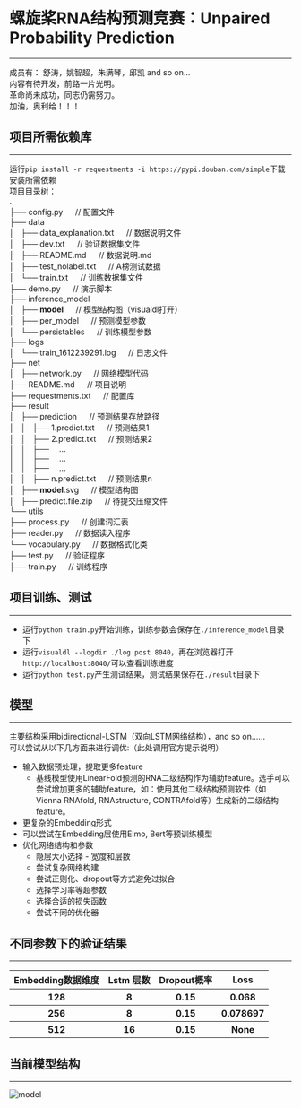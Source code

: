 # 螺旋桨RNA结构预测竞赛：Unpaired Probability Prediction  
***
成员有： 舒涛，姚智超，朱满琴，邱凯 and so on...  
内容有待开发，前路一片光明。  
革命尚未成功，同志仍需努力。  
加油，奥利给！！！

## 项目所需依赖库
***
运行`pip install -r requestments -i https://pypi.douban.com/simple`下载安装所需依赖  
项目目录树：  
.  
├── config.py           &#8195;    // 配置文件  
├── data  
│   ├── data_explanation.txt   &#8195;             // 数据说明文件  
│   ├── dev.txt                &#8195;             // 验证数据集文件  
│   ├── README.md              &#8195;             // 数据说明.md  
│   ├── test_nolabel.txt       &#8195;             // A榜测试数据  
│   └── train.txt              &#8195;             // 训练数据集文件  
├── demo.py            &#8195;      // 演示脚本  
├── inference_model  
│   ├── __model__      &#8195;      // 模型结构图（visualdl打开）  
│   ├── per_model      &#8195;     // 预测模型参数  
│   └── persistables   &#8195;     // 训练模型参数  
├── logs  
│   └── train_1612239291.log       &#8195;         // 日志文件  
├── net  
│   ├── network.py          &#8195;     // 网络模型代码  
├── README.md               &#8195;     // 项目说明  
├── requestments.txt        &#8195;     // 配置库  
├── result  
│   ├── prediction          &#8195;     // 预测结果存放路径  
│   │   ├── 1.predict.txt   &#8195;     // 预测结果1  
│   │   ├── 2.predict.txt   &#8195;     // 预测结果2  
│   │   ├──&#8195;  ...  
│   │   ├──&#8195;  ...  
│   │   ├──&#8195;  ...  
│   │   ├── n.predict.txt   &#8195;     // 预测结果n  
│   ├── __model__.svg       &#8195;     // 模型结构图  
│   ├── predict.file.zip    &#8195;     // 待提交压缩文件  
└── utils  
    ├── process.py          &#8195;     // 创建词汇表  
    ├── reader.py           &#8195;     // 数据读入程序  
    └── vocabulary.py       &#8195;     // 数据格式化类  
├── test.py                 &#8195;     // 验证程序  
├── train.py                &#8195;     // 训练程序  


## 项目训练、测试  
***
* 运行`python train.py`开始训练，训练参数会保存在`./inference_model`目录下  
* 运行`visualdl --logdir ./log post 8040`，再在浏览器打开`http://localhost:8040/`可以查看训练进度  
* 运行`python test.py`产生测试结果，测试结果保存在`./result`目录下  

## 模型
***
主要结构采用bidirectional-LSTM（双向LSTM网络结构），and so on......  
可以尝试从以下几方面来进行调优:（此处调用官方提示说明）  
* 输入数据预处理，提取更多feature
    * 基线模型使用LinearFold预测的RNA二级结构作为辅助feature。选手可以尝试增加更多的辅助feature，如：使用其他二级结构预测软件（如Vienna RNAfold, RNAstructure, CONTRAfold等）生成新的二级结构feature。
* 更复杂的Embedding形式
* 可以尝试在Embedding层使用Elmo, Bert等预训练模型
* 优化网络结构和参数
    * 隐层大小选择 - 宽度和层数
    * 尝试复杂网络构建
    * 尝试正则化、dropout等方式避免过拟合
    * 选择学习率等超参数
    * 选择合适的损失函数
    * ~~尝试不同的优化器~~

## 不同参数下的验证结果
***
<table>
    <thead>
        <tr>
            <th>Embedding数据维度</th>
            <th>Lstm 层数</th>
            <th>Dropout概率</th>
            <th>Loss</th>
        </tr>
    </thead>
    <tbody>
        <tr>
            <th>128</th>
            <th>8</th>
            <th>0.15</th>
            <th>0.068</th>
        </tr>
        <tr>
            <th>256</th>
            <th>8</th>
            <th>0.15</th>
            <th>0.078697</th>
        </tr>
        <tr>
            <th>512</th>
            <th>16</th>
            <th>0.15</th>
            <th>None</th>
        </tr>
    </tbody>
</table>


## 当前模型结构
***  
![model](https://github.com/NameLacker/RNA_Prediction/blob/master/result/__model__.svg)